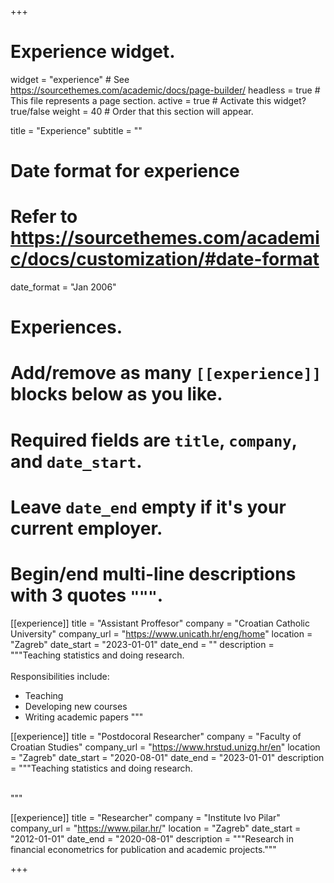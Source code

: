 +++
# Experience widget.
widget = "experience"  # See https://sourcethemes.com/academic/docs/page-builder/
headless = true  # This file represents a page section.
active = true  # Activate this widget? true/false
weight = 40  # Order that this section will appear.

title = "Experience"
subtitle = ""

# Date format for experience
#   Refer to https://sourcethemes.com/academic/docs/customization/#date-format
date_format = "Jan 2006"

# Experiences.
#   Add/remove as many `[[experience]]` blocks below as you like.
#   Required fields are `title`, `company`, and `date_start`.
#   Leave `date_end` empty if it's your current employer.
#   Begin/end multi-line descriptions with 3 quotes `"""`.
[[experience]]
  title = "Assistant Proffesor"
  company = "Croatian Catholic University"
  company_url = "https://www.unicath.hr/eng/home"
  location = "Zagreb"
  date_start = "2023-01-01"
  date_end = ""
  description = """Teaching statistics and doing research.
  <br>
  <br>
  Responsibilities include:
  
  * Teaching
  * Developing new courses
  * Writing academic papers
  """


[[experience]]
  title = "Postdocoral Researcher"
  company = "Faculty of Croatian Studies"
  company_url = "https://www.hrstud.unizg.hr/en"
  location = "Zagreb"
  date_start = "2020-08-01"
  date_end = "2023-01-01"
  description = """Teaching statistics and doing research.
  <br>
  <br>
  
  """

[[experience]]
  title = "Researcher"
  company = "Institute Ivo Pilar"
  company_url = "https://www.pilar.hr/"
  location = "Zagreb"
  date_start = "2012-01-01"
  date_end = "2020-08-01"
  description = """Research in financial econometrics for publication and academic projects."""

+++
